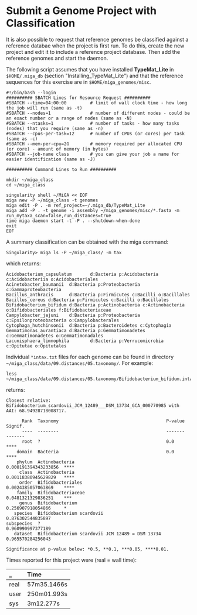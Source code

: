 # Submit a Genome Project with Classification

It is also possible to request that reference genomes be classified against a reference databae when the project is first run. To do this, create the new project and edit it to include a reference project database. Then add the reference genomes and start the daemon.

The following script assumes that you have installed **TypeMat\_Lite** in `$HOME/.miga_db` \(section "Installing\_TypeMat\_Lite"\) and that the reference sequences for this exercise are in `$HOME/miga_genomes/misc`.

```text
#!/bin/bash --login
########## SBATCH Lines for Resource Request ##########
#SBATCH --time=04:00:00         # limit of wall clock time - how long the job will run (same as -t)
#SBATCH --nodes=1               # number of different nodes - could be an exact number or a range of nodes (same as -N)
#SBATCH --ntasks=1              # number of tasks - how many tasks (nodes) that you require (same as -n)
#SBATCH --cpus-per-task=12      # number of CPUs (or cores) per task (same as -c)
#SBATCH --mem-per-cpu=2G        # memory required per allocated CPU (or core) - amount of memory (in bytes)
#SBATCH --job-name class        # you can give your job a name for easier identification (same as -J)

########## Command Lines to Run ##########

mkdir ~/miga_class
cd ~/miga_class

singularity shell ~/MiGA << EOF
miga new -P ~/miga_class -t genomes
miga edit -P . -m ref_project=~/.miga_db/TypeMat_Lite
miga add -P . -t genome -i assembly ~/miga_genomes/misc/*.fasta -m run_mytaxa_scan=false,run_distances=true
time miga daemon start -t -P . --shutdown-when-done
exit
EOF
```

A summary classification can be obtained with the miga command:

```text
Singularity> miga ls -P ~/miga_class/ -m tax
```

which returns:

```text
Acidobacterium_capsulatum       d:Bacteria p:Acidobacteria c:Acidobacteriia o:Acidobacteriales
Acinetobacter_baumanii  d:Bacteria p:Proteobacteria c:Gammaproteobacteria
Bacillus_anthracis      d:Bacteria p:Firmicutes c:Bacilli o:Bacillales
Bacillus_cereus d:Bacteria p:Firmicutes c:Bacilli o:Bacillales
Bifidobacterium_bifidum d:Bacteria p:Actinobacteria c:Actinobacteria o:Bifidobacteriales f:Bifidobacteriaceae
Campylobacter_jejuni    d:Bacteria p:Proteobacteria c:Epsilonproteobacteria o:Campylobacterales
Cytophaga_hutchinsonii  d:Bacteria p:Bacteroidetes c:Cytophagia
Gemmatimonas_aurantiaca d:Bacteria p:Gemmatimonadetes c:Gemmatimonadetes o:Gemmatimonadales
Lacunisphaera_limnophila        d:Bacteria p:Verrucomicrobia c:Opitutae o:Opitutales
```

Individual `*intax.txt` files for each genome can be found in directory `~/miga_class/data/09.distances/05.taxonomy/`. For example:

```text
less ~/miga_class/data/09.distances/05.taxonomy/Bifidobacterium_bifidum.intax.txt
```

returns:

```text
Closest relative: Bifidobacterium_scardovii_JCM_12489___DSM_13734_GCA_000770985 with AAI: 68.94928718008717.

      Rank  Taxonomy                                         P-value               Signif.
      ----  --------                                         -------               -------
      root  ?                                                0.0                   ****
    domain  Bacteria                                         0.0                   ****
    phylum  Actinobacteria                                   0.000191394343233856  ****
     class  Actinobacteria                                   0.00118380945629829   ****
     order  Bifidobacteriales                                0.0024385057063869    ****
    family  Bifidobacteriaceae                               0.0481321329836251    ***
     genus  Bifidobacterium                                  0.256907918054866     *
   species  Bifidobacterium scardovii                        0.876302544835897
subspecies  ?                                                0.960990997377189
   dataset  Bifidobacterium scardovii JCM 12489 = DSM 13734  0.965570284256043

Significance at p-value below: *0.5, **0.1, ***0.05, ****0.01.
```

Times reported for this project were \(real = wall time\):

| \_ | Time |
| :--- | :--- |
| real | 57m35.1466s |
| user | 250m01.993s |
| sys | 3m12.277s |
